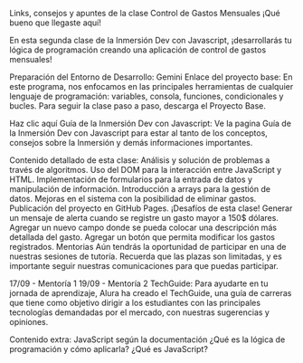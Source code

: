 Links, consejos y apuntes de la clase
Control de Gastos Mensuales
¡Qué bueno que llegaste aquí!

En esta segunda clase de la Inmersión Dev con Javascript, ¡desarrollarás tu lógica de programación creando una aplicación de control de gastos mensuales!

Preparación del Entorno de Desarrollo:
Gemini
Enlace del proyecto base:
En este programa, nos enfocamos en las principales herramientas de cualquier lenguaje de programación: variables, consola, funciones, condicionales y bucles. Para seguir la clase paso a paso, descarga el Proyecto Base.

Haz clic aquí
Guía de la Inmersión Dev con Javascript:
Ve la pagina Guía de la Inmersión Dev con Javascript para estar al tanto de los conceptos, consejos sobre la Inmersión y demás informaciones importantes.

Contenido detallado de esta clase:
Análisis y solución de problemas a través de algoritmos.
Uso del DOM para la interacción entre JavaScript y HTML.
Implementación de formularios para la entrada de datos y manipulación de información.
Introducción a arrays para la gestión de datos.
Mejoras en el sistema con la posibilidad de eliminar gastos.
Publicación del proyecto en GitHub Pages.
¡Desafíos de esta clase!
Generar un mensaje de alerta cuando se registre un gasto mayor a 150$ dólares.
Agregar un nuevo campo donde se pueda colocar una descripción más detallada del gasto.
Agregar un botón que permita modificar los gastos registrados.
Mentorias
Aún tendrás la oportunidad de participar en una de nuestras sesiones de tutoría. Recuerda que las plazas son limitadas, y es importante seguir nuestras comunicaciones para que puedas participar.

17/09 - Mentoría 1
19/09 - Mentoría 2
TechGuide:
Para ayudarte en tu jornada de aprendizaje, Alura ha creado el TechGuide, una guía de carreras que tiene como objetivo dirigir a los estudiantes con las principales tecnologías demandadas por el mercado, con nuestras sugerencias y opiniones.

Contenido extra:
JavaScript según la documentación
¿Qué es la lógica de programación y cómo aplicarla?
¿Qué es JavaScript?
